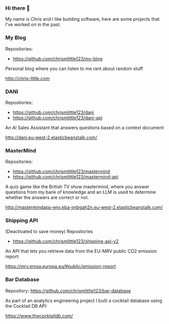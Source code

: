 ### Hi there 👋

My name is Chris and I like building software, here are some projects that I've worked on in the past.

### My Blog

Repositories:
- https://github.com/chrismlittle123/my-blog

Personal blog where you can listen to me rant about random stuff

http://chris-little.com

### DANI

Repositories:
- https://github.com/chrismlittle123/dani
- https://github.com/chrismlittle123/dani-api

An AI Sales Assistant that answers questions based on a context document

http://dani.eu-west-2.elasticbeanstalk.com/

### MasterMind

Repositories:
- https://github.com/chrismlittle123/mastermind
- https://github.com/chrismlittle123/mastermind-api

A quiz game like the British TV show mastermind, where you answer questions from my bank of knowledge and an LLM is used to determine whether the answers are correct or not.

http://mastermindapp-env.eba-jmbgah2n.eu-west-2.elasticbeanstalk.com/

### Shipping API

(Deactivated to save money)
Repositories
- https://github.com/chrismlittle123/shipping-api-v2

An API that lets you retrieve data from the EU-MRV public CO2 emission report:

https://mrv.emsa.europa.eu/#public/emission-report


### Bar Database

Repository: https://github.com/chrismlittle123/bar-database

As part of an analytics engineering project I built a cocktail database using the Cocktail DB API:

https://www.thecocktaildb.com/
